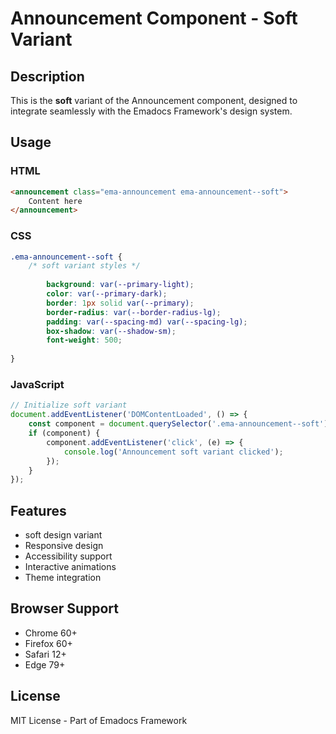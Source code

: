 # Announcement Component - Soft Variant

## Description
This is the **soft** variant of the Announcement component, designed to integrate seamlessly with the Emadocs Framework's design system.

## Usage

### HTML
```html
<announcement class="ema-announcement ema-announcement--soft">
    Content here
</announcement>
```

### CSS
```css
.ema-announcement--soft {
    /* soft variant styles */
    
        background: var(--primary-light);
        color: var(--primary-dark);
        border: 1px solid var(--primary);
        border-radius: var(--border-radius-lg);
        padding: var(--spacing-md) var(--spacing-lg);
        box-shadow: var(--shadow-sm);
        font-weight: 500;
    
}
```

### JavaScript
```javascript
// Initialize soft variant
document.addEventListener('DOMContentLoaded', () => {
    const component = document.querySelector('.ema-announcement--soft');
    if (component) {
        component.addEventListener('click', (e) => {
            console.log('Announcement soft variant clicked');
        });
    }
});
```

## Features
- soft design variant
- Responsive design
- Accessibility support
- Interactive animations
- Theme integration

## Browser Support
- Chrome 60+
- Firefox 60+
- Safari 12+
- Edge 79+

## License
MIT License - Part of Emadocs Framework
